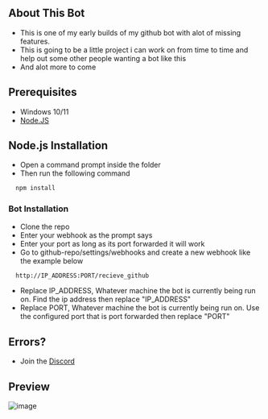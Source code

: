 ## About This Bot
- This is one of my early builds of my github bot with alot of missing features.
- This is going to be a little project i can work on from time to time and help out some other people wanting a bot like this
- And alot more to come
## Prerequisites
-   Windows 10/11
- [Node.JS](https://nodejs.org/dist/v21.1.0/node-v21.1.0-x64.msi)

## Node.js Installation
- Open a command prompt inside the folder
- Then run the following command
```bash
  npm install
```
    
### Bot Installation
-  Clone the repo
-  Enter your webhook as the prompt says
-  Enter your port as long as its port forwarded it will work
- Go to github-repo/settings/webhooks and create a new webhook like the example below

```bash
  http://IP_ADDRESS:PORT/recieve_github
```
- Replace IP_ADDRESS, Whatever machine the bot is currently being run on. Find the ip address then replace "IP_ADDRESS"
- Replace PORT, Whatever machine the bot is currently being run on. Use the configured port that is port forwarded then replace "PORT"

## Errors?
-   Join the [Discord](https://discord.gg/vpv2VzUtfE)
  

## Preview

![image](https://i.imgur.com/4naauNa.png)